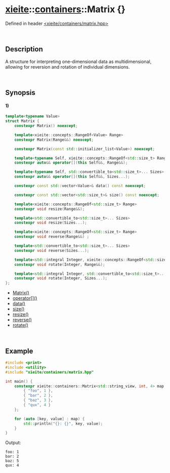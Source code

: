 # [xieite](../../xieite.md)\:\:[containers](../../containers.md)\:\:Matrix \{\}
Defined in header [<xieite/containers/matrix.hpp>](../../../include/xieite/containers/matrix.hpp)

&nbsp;

## Description
A structure for interpreting one-dimensional data as multidimensional, allowing for reversion and rotation of individual dimensions.

&nbsp;

## Synopsis
#### 1)
```cpp
template<typename Value>
struct Matrix {
    constexpr Matrix() noexcept;

    template<xieite::concepts::RangeOf<Value> Range>
    constexpr Matrix(Range&&) noexcept;

    constexpr Matrix(const std::initializer_list<Value>) noexcept;

    template<typename Self, xieite::concepts::RangeOf<std::size_t> Range>
    constexpr auto&& operator[](this Self&&, Range&&);

    template<typename Self, std::convertible_to<std::size_t>... Sizes>
    constexpr auto&& operator[](this Self&&, Sizes...);

    constexpr const std::vector<Value>& data() const noexcept;

    constexpr const std::vector<std::size_t>& size() const noexcept;

    template<xieite::concepts::RangeOf<std::size_t> Range>
    constexpr void resize(Range&&);

    template<std::convertible_to<std::size_t>... Sizes>
    constexpr void resize(Sizes...);

    template<xieite::concepts::RangeOf<std::size_t> Range>
    constexpr void reverse(Range&&) ;

    template<std::convertible_to<std::size_t>... Sizes>
    constexpr void reverse(Sizes...);

    template<std::integral Integer, xieite::concepts::RangeOf<std::size_t> Range>
    constexpr void rotate(Integer, Range&&);

    template<std::integral Integer, std::convertible_to<std::size_t>... Sizes>
    constexpr void rotate(Integer, Sizes...);
};
```
- [Matrix\(\)](./structures/matrix/1/operators/constructor.md)
- [operator\[\]\(\)](./structures/matrix/1/operators/array_subscript.md)
- [data\(\)](./structures/matrix/1/data.md)
- [size\(\)](./structures/matrix/1/size.md)
- [resize\(\)](./structures/matrix/1/resize.md)
- [reverse\(\)](./structures/matrix/1/reverse.md)
- [rotate\(\)](./structures/matrix/1/rotate.md)

&nbsp;

## Example
```cpp
#include <print>
#include <utility>
#include "xieite/containers/matrix.hpp"

int main() {
    constexpr xieite::containers::Matrix<std::string_view, int, 4> map {
        { "foo", 1 },
        { "bar", 2 },
        { "baz", 3 },
        { "qux", 4 }
    };

    for (auto [key, value] : map) {
        std::println("{}: {}", key, value);
    }
}
```
Output:
```
foo: 1
bar: 2
baz: 5
qux: 4
```
